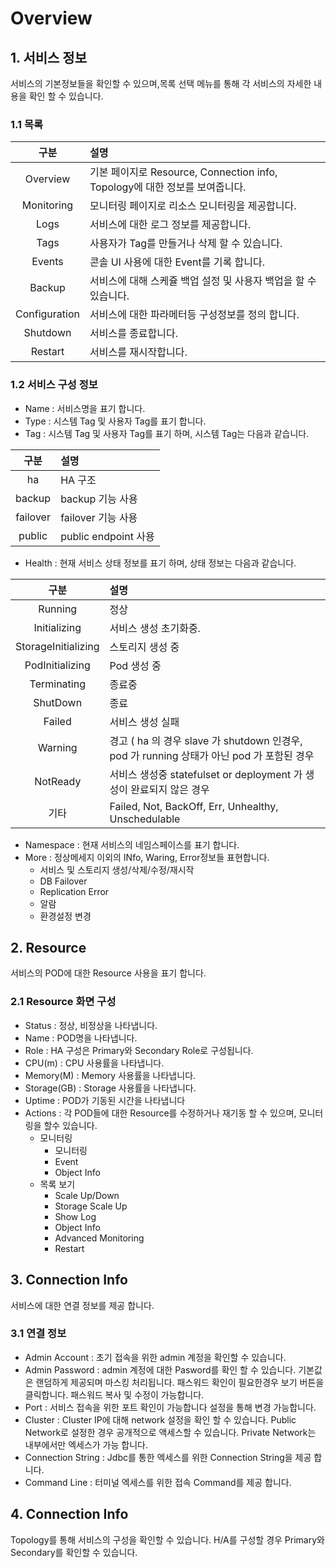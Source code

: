 # Overview
## 1. 서비스 정보
서비스의 기본정보들을 확인할 수 있으며,목록 선택 메뉴를 통해 각 서비스의 자세한 내용을 확인 할 수 있습니다.
### 1.1 목록
<!-- 표 -->
|         구분        | 설명   |  
|:---: | :--- |  
| Overview                 | 기본 페이지로 Resource, Connection info, Topology에 대한 정보를 보여줍니다.  |  
| Monitoring                 | 모니터링 페이지로 리소스 모니터링을 제공합니다. |
| Logs                  | 서비스에 대한 로그 정보를 제공합니다.   |  
| Tags                  | 사용자가 Tag를 만들거나 삭제 할 수 있습니다. |
| Events                  | 콘솔 UI 사용에 대한 Event를 기록 합니다.  |  
| Backup                  | 서비스에 대해 스케쥴 백업 설정 및 사용자 백업을 할 수 있습니다. |
| Configuration                  | 서비스에 대한 파라메터등 구성정보를 정의 합니다.  |  
| Shutdown                  | 서비스를 종료합니다. |
| Restart                   | 서비스를 재시작합니다. |

### 1.2 서비스 구성 정보
+ Name : 서비스명을 표기 합니다.
+ Type  : 시스템 Tag 및 사용자 Tag를 표기 합니다.
+ Tag  : 시스템 Tag 및 사용자 Tag를 표기 하며, 시스템 Tag는 다음과 같습니다.

<!-- 표 -->
  |         구분        | 설명   |  
  |:---: | :--- |  
  | ha                  | HA 구조  |  
  | backup                  | backup 기능 사용 |
  | failover                   | failover 기능 사용   |  
  | public                    | public endpoint 사용   |  

+ Health : 현재 서비스 상태 정보를 표기 하며, 상태 정보는 다음과 같습니다.
<!-- 표 -->
  |         구분        | 설명   |  
  |:---: | :--- |  
  | Running                   | 정상  |  
  | Initializing                   | 서비스 생성 초기화중. |
  | StorageInitializing                    | 스토리지 생성 중   |  
  | PodInitializing                     | Pod 생성 중   |  
  | Terminating                       | 종료중   |
  | ShutDown                      | 종료   |  
  | Failed                      | 서비스 생성 실패   |
  | Warning                       | 경고 ( ha 의 경우 slave 가 shutdown 인경우, pod 가 running 상태가 아닌 pod 가 포함된 경우   |
  | NotReady                        | 서비스 생성중 statefulset or deployment 가 생성이 완료되지 않은 경우  |
  | 기타                        | Failed, Not, BackOff, Err, Unhealthy, Unschedulable   |
  
  + Namespace : 현재 서비스의 네임스페이스를 표기 합니다.
  + More : 정상메세지 이외의 INfo, Waring, Error정보들 표현합니다.
       - 서비스 및 스토리지 생성/삭제/수정/재시작
       - DB Failover
       - Replication Error
       - 알람
       - 환경설정 변경
## 2. Resource
서비스의 POD에 대한 Resource 사용을 표기 합니다. 
### 2.1 Resource 화면 구성
+ Status  : 정상, 비정상을 나타냅니다.
+ Name : POD명을 나타냅니다.
+ Role : HA 구성은 Primary와 Secondary Role로 구성됩니다. 
+ CPU(m) : CPU 사용률을 나타냅니다.
+ Memory(M) : Memory 사용률을 나타냅니다.
+ Storage(GB) : Storage 사용률을 나타냅니다.
+ Uptime  : POD가 기동된 시간을 나타냅니다
+ Actions : 각 POD들에 대한 Resource를 수정하거나 재기동 할 수 있으며, 모니터링을 할수 있습니다.
    - 모니터링
        * 모니터링
        * Event
        * Object Info  
    - 목록 보기  
         * Scale Up/Down 
         * Storage Scale Up
         * Show Log  
         * Object Info 
         * Advanced Monitoring
         * Restart  
 
## 3. Connection Info
서비스에 대한 연결 정보를 제공 합니다.
### 3.1 연결 정보
+ Admin Account : 초기 접속을 위한 admin 계정을 확인할 수 있습니다.
+ Admin Password : admin 계정에 대한 Pasword를 확인 할 수 있습니다. 기본값은 랜덤하게 제공되며 마스킹 처리됩니다. 패스워드 확인이 필요한경우 보기 버튼을 클릭합니다. 패스워드 복사 및 수정이 가능합니다.
+ Port : 서비스 접속을 위한 포트 확인이 가능합니다 설정을 통해 변경 가능합니다.
+ Cluster : Cluster IP에 대해 network 설정을 확인 할 수 있습니다. Public Network로 설정한 경우 공개적으로 액세스할 수 있습니다. Private Network는 내부에서만 엑세스가 가능 합니다.
+ Connection String : Jdbc를 통한 엑세스를 위한 Connection String을 제공 합니다.
+ Command Line :  터미널 엑세스를 위한 접속 Command를 제공 합니다.

## 4. Connection Info
Topology를 통해 서비스의 구성을 확인할 수 있습니다.
H/A를 구성할 경우 Primary와 Secondary를 확인할 수 있습니다.
